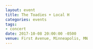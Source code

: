 ```yaml
---
layout: event
title: The Toadies + Local H
categories: events
tags:
- concert
date: 2017-10-08 20:00:00 -0500
venue: First Avenue, Minneapolis, MN
---
```



